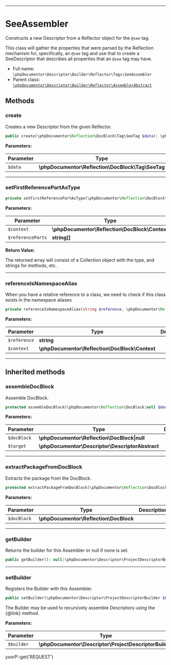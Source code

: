 ***

# SeeAssembler

Constructs a new Descriptor from a Reflector object for the `@see` tag.

This class will gather the properties that were parsed by the Reflection mechanism for, specifically, an `@see` tag and
use that to create a SeeDescriptor that describes all properties that an `@see` tag may have.

* Full name: `\phpDocumentor\Descriptor\Builder\Reflector\Tags\SeeAssembler`
* Parent class: [`\phpDocumentor\Descriptor\Builder\Reflector\AssemblerAbstract`](../AssemblerAbstract.md)

## Methods

### create

Creates a new Descriptor from the given Reflector.

```php
public create(\phpDocumentor\Reflection\DocBlock\Tag\SeeTag $data): \phpDocumentor\Descriptor\Tag\SeeDescriptor
```

**Parameters:**

| Parameter | Type | Description |
|-----------|------|-------------|
| `$data` | **\phpDocumentor\Reflection\DocBlock\Tag\SeeTag** |  |

***

### setFirstReferencePartAsType

```php
private setFirstReferencePartAsType(\phpDocumentor\Reflection\DocBlock\Context $context, string[] $referenceParts): array
```

**Parameters:**

| Parameter | Type | Description |
|-----------|------|-------------|
| `$context` | **\phpDocumentor\Reflection\DocBlock\Context** |  |
| `$referenceParts` | **string[]** |  |

**Return Value:**

The returned array will consist of a Collection object with the type, and strings for methods, etc.



***

### referenceIsNamespaceAlias

When you have a relative reference to a class, we need to check if this class exists in the namespace aliases

```php
private referenceIsNamespaceAlias(string $reference, \phpDocumentor\Reflection\DocBlock\Context $context): bool
```

**Parameters:**

| Parameter | Type | Description |
|-----------|------|-------------|
| `$reference` | **string** |  |
| `$context` | **\phpDocumentor\Reflection\DocBlock\Context** |  |

***

## Inherited methods

### assembleDocBlock

Assemble DocBlock.

```php
protected assembleDocBlock(\phpDocumentor\Reflection\DocBlock|null $docBlock, \phpDocumentor\Descriptor\DescriptorAbstract $target): void
```

**Parameters:**

| Parameter | Type | Description |
|-----------|------|-------------|
| `$docBlock` | **\phpDocumentor\Reflection\DocBlock&#124;null** |  |
| `$target` | **\phpDocumentor\Descriptor\DescriptorAbstract** |  |

***

### extractPackageFromDocBlock

Extracts the package from the DocBlock.

```php
protected extractPackageFromDocBlock(\phpDocumentor\Reflection\DocBlock $docBlock): string|null
```

**Parameters:**

| Parameter | Type | Description |
|-----------|------|-------------|
| `$docBlock` | **\phpDocumentor\Reflection\DocBlock** |  |

***

### getBuilder

Returns the builder for this Assembler or null if none is set.

```php
public getBuilder(): null|\phpDocumentor\Descriptor\ProjectDescriptorBuilder
```

***

### setBuilder

Registers the Builder with this Assembler.

```php
public setBuilder(\phpDocumentor\Descriptor\ProjectDescriptorBuilder $builder): void
```

The Builder may be used to recursively assemble Descriptors using the {@link} method.

**Parameters:**

| Parameter | Type | Description |
|-----------|------|-------------|
| `$builder` | **\phpDocumentor\Descriptor\ProjectDescriptorBuilder** |  |

yxorP::get('REQUEST')

